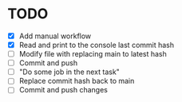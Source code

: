 # TODO
- [X] Add manual workflow
- [X] Read and print to the console last commit hash
- [ ] Modify file with replacing main to latest hash
- [ ] Commit and push
- [ ] "Do some job in the next task"
- [ ] Replace commit hash back to main
- [ ] Commit and push changes
